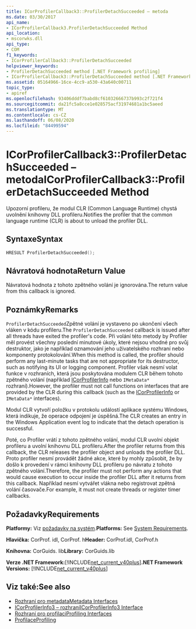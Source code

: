 ```yaml
---
title: ICorProfilerCallback3::ProfilerDetachSucceeded – metoda
ms.date: 03/30/2017
api_name:
- ICorProfilerCallback3.ProfilerDetachSucceeded Method
api_location:
- mscorwks.dll
api_type:
- COM
f1_keywords:
- ICorProfilerCallback3::ProfilerDetachSucceeded
helpviewer_keywords:
- ProfilerDetachSucceeded method [.NET Framework profiling]
- ICorProfilerCallback3::ProfilerDetachSucceeded method [.NET Framework profiling]
ms.assetid: 05164966-16ce-4cc9-a530-43a640c00711
topic_type:
- apiref
ms.openlocfilehash: 93406dddf7babd8cf61032666737b993c2f721f4
ms.sourcegitcommit: da21fc5a8cce1e028575acf31974681a1bc5aeed
ms.translationtype: MT
ms.contentlocale: cs-CZ
ms.lasthandoff: 06/08/2020
ms.locfileid: "84499594"
---
```

# <a name="icorprofilercallback3profilerdetachsucceeded-method"></a><span data-ttu-id="2ed1c-102">ICorProfilerCallback3::ProfilerDetachSucceeded – metoda</span><span class="sxs-lookup"><span data-stu-id="2ed1c-102">ICorProfilerCallback3::ProfilerDetachSucceeded Method</span></span>
<span data-ttu-id="2ed1c-103">Upozorní profileru, že modul CLR (Common Language Runtime) chystá uvolnění knihovny DLL profileru.</span><span class="sxs-lookup"><span data-stu-id="2ed1c-103">Notifies the profiler that the common language runtime (CLR) is about to unload the profiler DLL.</span></span>  
  
## <a name="syntax"></a><span data-ttu-id="2ed1c-104">Syntaxe</span><span class="sxs-lookup"><span data-stu-id="2ed1c-104">Syntax</span></span>  
  
```cpp  
HRESULT ProfilerDetachSucceeded();  
```  
  
## <a name="return-value"></a><span data-ttu-id="2ed1c-105">Návratová hodnota</span><span class="sxs-lookup"><span data-stu-id="2ed1c-105">Return Value</span></span>  
 <span data-ttu-id="2ed1c-106">Návratová hodnota z tohoto zpětného volání je ignorována.</span><span class="sxs-lookup"><span data-stu-id="2ed1c-106">The return value from this callback is ignored.</span></span>  
  
## <a name="remarks"></a><span data-ttu-id="2ed1c-107">Poznámky</span><span class="sxs-lookup"><span data-stu-id="2ed1c-107">Remarks</span></span>  
 <span data-ttu-id="2ed1c-108">`ProfilerDetachSucceeded`Zpětné volání je vystaveno po ukončení všech vláken v kódu profileru.</span><span class="sxs-lookup"><span data-stu-id="2ed1c-108">The `ProfilerDetachSucceeded` callback is issued after all threads have exited the profiler's code.</span></span> <span data-ttu-id="2ed1c-109">Při volání této metody by Profiler měl provést všechny poslední minutové úkoly, které nejsou vhodné pro svůj destruktor, jako je například oznamování jeho uživatelského rozhraní nebo komponenty protokolování.</span><span class="sxs-lookup"><span data-stu-id="2ed1c-109">When this method is called, the profiler should perform any last-minute tasks that are not appropriate for its destructor, such as notifying its UI or logging component.</span></span> <span data-ttu-id="2ed1c-110">Profiler však nesmí volat funkce v rozhraních, která jsou poskytována modulem CLR během tohoto zpětného volání (například [ICorProfilerInfo](icorprofilerinfo-interface.md) nebo `IMetaData*` rozhraní).</span><span class="sxs-lookup"><span data-stu-id="2ed1c-110">However, the profiler must not call functions on interfaces that are provided by the CLR during this callback (such as the [ICorProfilerInfo](icorprofilerinfo-interface.md) or `IMetaData*` interfaces).</span></span>  
  
 <span data-ttu-id="2ed1c-111">Modul CLR vytvoří položku v protokolu událostí aplikace systému Windows, která indikuje, že operace odpojení je úspěšná.</span><span class="sxs-lookup"><span data-stu-id="2ed1c-111">The CLR creates an entry in the Windows Application event log to indicate that the detach operation is successful.</span></span>  
  
 <span data-ttu-id="2ed1c-112">Poté, co Profiler vrátí z tohoto zpětného volání, modul CLR uvolní objekt profileru a uvolní knihovnu DLL profileru.</span><span class="sxs-lookup"><span data-stu-id="2ed1c-112">After the profiler returns from this callback, the CLR releases the profiler object and unloads the profiler DLL.</span></span> <span data-ttu-id="2ed1c-113">Proto profiler nesmí provádět žádné akce, které by mohly způsobit, že by došlo k provedení v rámci knihovny DLL profileru po návratu z tohoto zpětného volání.</span><span class="sxs-lookup"><span data-stu-id="2ed1c-113">Therefore, the profiler must not perform any actions that would cause execution to occur inside the profiler DLL after it returns from this callback.</span></span> <span data-ttu-id="2ed1c-114">Například nesmí vytvářet vlákna nebo registrovat zpětná volání časovače.</span><span class="sxs-lookup"><span data-stu-id="2ed1c-114">For example, it must not create threads or register timer callbacks.</span></span>  
  
## <a name="requirements"></a><span data-ttu-id="2ed1c-115">Požadavky</span><span class="sxs-lookup"><span data-stu-id="2ed1c-115">Requirements</span></span>  
 <span data-ttu-id="2ed1c-116">**Platformy:** Viz [požadavky na systém](../../get-started/system-requirements.md).</span><span class="sxs-lookup"><span data-stu-id="2ed1c-116">**Platforms:** See [System Requirements](../../get-started/system-requirements.md).</span></span>  
  
 <span data-ttu-id="2ed1c-117">**Hlavička:** CorProf. idl, CorProf. h</span><span class="sxs-lookup"><span data-stu-id="2ed1c-117">**Header:** CorProf.idl, CorProf.h</span></span>  
  
 <span data-ttu-id="2ed1c-118">**Knihovna:** CorGuids. lib</span><span class="sxs-lookup"><span data-stu-id="2ed1c-118">**Library:** CorGuids.lib</span></span>  
  
 <span data-ttu-id="2ed1c-119">**Verze .NET Framework:**[!INCLUDE[net_current_v40plus](../../../../includes/net-current-v40plus-md.md)]</span><span class="sxs-lookup"><span data-stu-id="2ed1c-119">**.NET Framework Versions:** [!INCLUDE[net_current_v40plus](../../../../includes/net-current-v40plus-md.md)]</span></span>  
  
## <a name="see-also"></a><span data-ttu-id="2ed1c-120">Viz také:</span><span class="sxs-lookup"><span data-stu-id="2ed1c-120">See also</span></span>

- [<span data-ttu-id="2ed1c-121">Rozhraní pro metadata</span><span class="sxs-lookup"><span data-stu-id="2ed1c-121">Metadata Interfaces</span></span>](../metadata/metadata-interfaces.md)
- [<span data-ttu-id="2ed1c-122">ICorProfilerInfo3 – rozhraní</span><span class="sxs-lookup"><span data-stu-id="2ed1c-122">ICorProfilerInfo3 Interface</span></span>](icorprofilerinfo3-interface.md)
- [<span data-ttu-id="2ed1c-123">Rozhraní pro profilaci</span><span class="sxs-lookup"><span data-stu-id="2ed1c-123">Profiling Interfaces</span></span>](profiling-interfaces.md)
- [<span data-ttu-id="2ed1c-124">Profilace</span><span class="sxs-lookup"><span data-stu-id="2ed1c-124">Profiling</span></span>](index.md)
